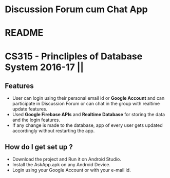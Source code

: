 # Discussion Forum cum Chat App
# README #


# CS315 - Princliples of Database System 2016-17 ||

## Features
* User can login using their personal email id or **Google Account** and can participate in Discussion Forum or can chat in the group with realtime update features.
* Used **Google Firebase APIs** and **Realtime Database** for storing the data and the login features.
* If any change is made to the database, app of every user gets updated accordingly without restarting the app.

## How do I get set up ?
* Download the project and Run it on Android Studio.
* Install the AskApp.apk on any Android Device.
* Login using your Google Account or with your e-mail id.

